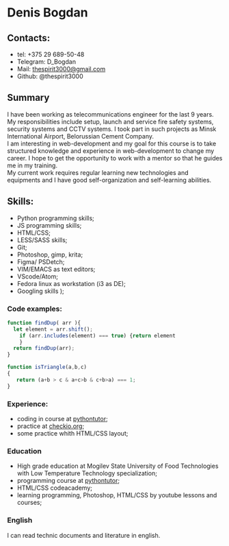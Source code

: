# Denis Bogdan

## Contacts:

- tel: +375 29 689-50-48
- Telegram: D_Bogdan
- Mail: <thespirit3000@gmail.com>
- Github: @thespirit3000

## Summary

I have been working as telecommunications engineer for the last 9 years. My responsibilities include setup, launch and service fire safety systems, security systems and CCTV systems. I took part in  such projects as Minsk International Airport, Belorussian Cement Company.  
I am interesting in web-development and my goal for this course is to take structured knowledge and experience in web-development to change my career. I hope to get the opportunity to work with a mentor so that he guides me in my training.  
My current work requires regular learning new technologies and equipments and I have good self-organization and self-learning abilities.

## Skills:

- Python programming skills;
- JS programming skills;
- HTML/CSS;
- LESS/SASS skills;
- Git;
- Photoshop, gimp, krita;
- Figma/ PSDetch;
- VIM/EMACS as text editors;
- VScode/Atom;
- Fedora linux as workstation (i3 as DE);
- Googling skills );

### Code examples:

``` js
function findDup( arr ){
  let element = arr.shift();
    if (arr.includes(element) === true) {return element
    }
  return findDup(arr);
}
```

``` js
function isTriangle(a,b,c)
{
   return (a+b > c & a+c>b & c+b>a) === 1;
}
```

### Experience:

- coding in course at [pythontutor](https://pythontutor.ru/);
- practice at [checkio.org](https://py.checkio.org/user/thespirit3000/);
- some practice whith HTML/CSS layout;

### Education

- High grade education at Mogilev State  University of Food Technologies with Low Temperature Technology specialization;
- programming course at [pythontutor](https://pythontutor.ru/);
- HTML/CSS codeacademy;
- learning programming, Photoshop, HTML/CSS by youtube lessons and courses;

### English

I can read technic documents and literature in english.
